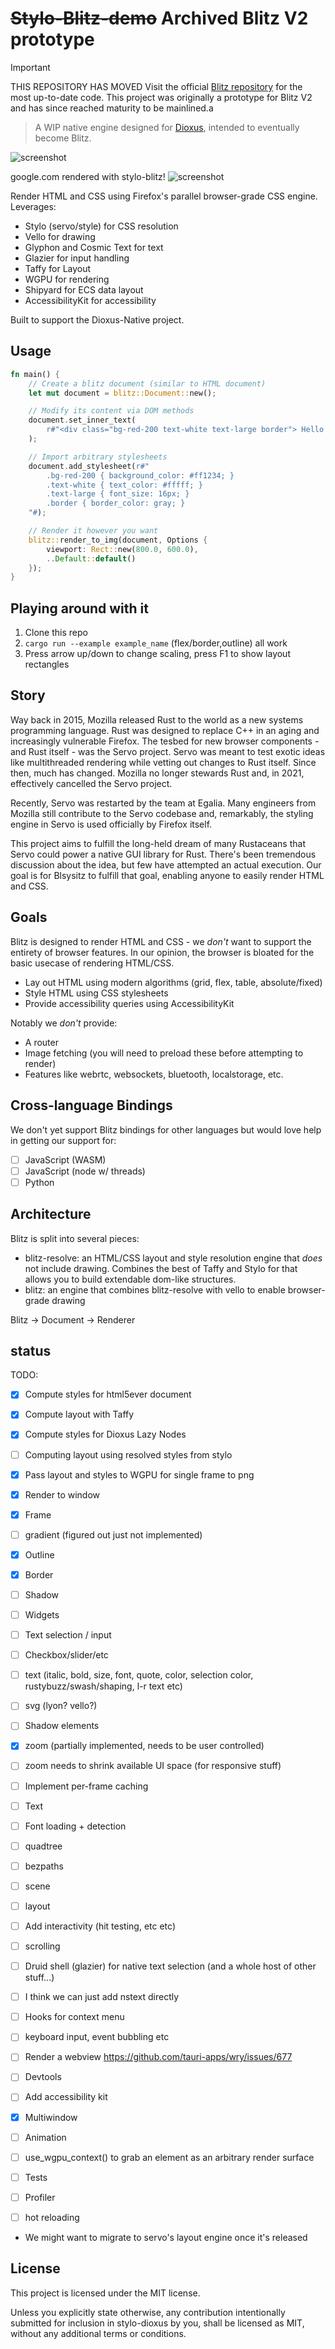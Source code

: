 # ~~Stylo-Blitz-demo~~ Archived Blitz V2 prototype



> [!IMPORTANT]
> THIS REPOSITORY HAS MOVED
> Visit the official [Blitz repository](http://github.com/dioxuslabs/blitz) for the most up-to-date code.
> This project was originally a prototype for Blitz V2 and has since reached maturity to be mainlined.a




> A WIP native engine designed for [Dioxus](https://github.com/dioxuslabs/dioxus), intended to eventually become Blitz.

![screenshot](examples/screenshot.png)

google.com rendered with stylo-blitz!
![screenshot](examples/google.png)

Render HTML and CSS using Firefox's parallel browser-grade CSS engine. Leverages:

- Stylo (servo/style) for CSS resolution
- Vello for drawing
- Glyphon and Cosmic Text for text
- Glazier for input handling
- Taffy for Layout
- WGPU for rendering
- Shipyard for ECS data layout
- AccessibilityKit for accessibility

Built to support the Dioxus-Native project.

## Usage

```rust
fn main() {
    // Create a blitz document (similar to HTML document)
    let mut document = blitz::Document::new();

    // Modify its content via DOM methods
    document.set_inner_text(
        r#"<div class="bg-red-200 text-white text-large border"> Hello world! </div>"#
    );

    // Import arbitrary stylesheets
    document.add_stylesheet(r#"
        .bg-red-200 { background_color: #ff1234; }
        .text-white { text_color: #fffff; }
        .text-large { font_size: 16px; }
        .border { border_color: gray; }
    "#);

    // Render it however you want
    blitz::render_to_img(document, Options {
        viewport: Rect::new(800.0, 600.0),
        ..Default::default()
    });
}
```

## Playing around with it

1. Clone this repo
2. `cargo run --example example_name` (flex/border,outline) all work
3. Press arrow up/down to change scaling, press F1 to show layout rectangles

## Story

Way back in 2015, Mozilla released Rust to the world as a new systems programming language. Rust was designed to replace C++ in an aging and increasingly vulnerable Firefox. The tesbed for new browser components - and Rust itself - was the Servo project. Servo was meant to test exotic ideas like multithreaded rendering while vetting out changes to Rust itself. Since then, much has changed. Mozilla no longer stewards Rust and, in 2021, effectively cancelled the Servo project.

Recently, Servo was restarted by the team at Egalia. Many engineers from Mozilla still contribute to the Servo codebase and, remarkably, the styling engine in Servo is used officially by Firefox itself.

This project aims to fulfill the long-held dream of many Rustaceans that Servo could power a native GUI library for Rust. There's been tremendous discussion about the idea, but few have attempted an actual execution. Our goal is for Blsysitz to fulfill that goal, enabling anyone to easily render HTML and CSS.

## Goals

Blitz is designed to render HTML and CSS - we *don't* want to support the entirety of browser features. In our opinion, the browser is bloated for the basic usecase of rendering HTML/CSS.

- Lay out HTML using modern algorithms (grid, flex, table, absolute/fixed)
- Style HTML using CSS stylesheets
- Provide accessibility queries using AccessibilityKit

Notably we *don't* provide:
- A router
- Image fetching (you will need to preload these before attempting to render)
- Features like webrtc, websockets, bluetooth, localstorage, etc.

## Cross-language Bindings

We don't yet support Blitz bindings for other languages but would love help in getting our support for:
- [ ] JavaScript (WASM)
- [ ] JavaScript (node w/ threads)
- [ ] Python

## Architecture

Blitz is split into several pieces:
- blitz-resolve: an HTML/CSS layout and style resolution engine that *does* not include drawing. Combines the best of Taffy and Stylo for that allows you to build extendable dom-like structures.
- blitz: an engine that combines blitz-resolve with vello to enable browser-grade drawing

Blitz -> Document -> Renderer

## status
TODO:
- [x] Compute styles for html5ever document
- [x] Compute layout with Taffy
- [x] Compute styles for Dioxus Lazy Nodes
- [ ] Computing layout using resolved styles from stylo
- [x] Pass layout and styles to WGPU for single frame to png

- [x] Render to window
- [x] Frame
- [ ] gradient (figured out just not implemented)
- [x] Outline
- [x] Border
- [ ] Shadow
- [ ] Widgets
- [ ] Text selection / input
- [ ] Checkbox/slider/etc
- [ ] text (italic, bold, size, font, quote, color, selection color, rustybuzz/swash/shaping, l-r text etc)
- [ ] svg (lyon? vello?)
- [ ] Shadow elements
- [x] zoom (partially implemented, needs to be user controlled)
- [ ] zoom needs to shrink available UI space (for responsive stuff)

- [ ] Implement per-frame caching
- [ ] Text
- [ ] Font loading + detection
- [ ] quadtree
- [ ] bezpaths
- [ ] scene
- [ ] layout


- [ ] Add interactivity (hit testing, etc etc)
- [ ] scrolling
- [ ] Druid shell (glazier) for native text selection (and a whole host of other stuff...)
- [ ] I think we can just add nstext directly
- [ ] Hooks for context menu
- [ ] keyboard input, event bubbling etc

- [ ] Render a webview https://github.com/tauri-apps/wry/issues/677
- [ ] Devtools
- [ ] Add accessibility kit
- [x] Multiwindow
- [ ] Animation
- [ ] use_wgpu_context() to grab an element as an arbitrary render surface
- [ ] Tests
- [ ] Profiler
- [ ] hot reloading

- We might want to migrate to servo's layout engine once it's released

## License

This project is licensed under the MIT license.

Unless you explicitly state otherwise, any contribution intentionally submitted for inclusion in stylo-dioxus by you, shall be licensed as MIT, without any additional terms or conditions.
